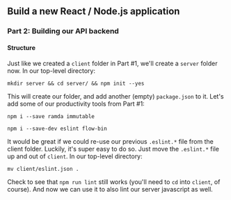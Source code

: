 ## Build a new React / Node.js application

### Part 2: Building our API backend

#### Structure
Just like we created a `client` folder in Part #1, we'll create a `server` folder now.  In our top-level directory:

`mkdir server && cd server/ && npm init --yes`

This will create our folder, and add another (empty) `package.json` to it.  Let's add some of our productivity tools from Part #1:

`npm i --save ramda immutable`

`npm i --save-dev eslint flow-bin`

It would be great if we could re-use our previous `.eslint.*` file from the client folder.  Luckily, it's super easy to do so.  Just move the `.eslint.*` file up and out of `client`.  In our top-level directory:

`mv client/eslint.json .`

Check to see that `npm run lint` still works (you'll need to `cd` into `client`, of course).  And now we can use it to also lint our server javascript as well.
